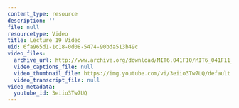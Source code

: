 ```yaml
---
content_type: resource
description: ''
file: null
resourcetype: Video
title: Lecture 19 Video
uid: 6fa965d1-1c18-0d08-5474-90bda513b49c
video_files:
  archive_url: http://www.archive.org/download/MIT6.041F10/MIT6_041F11_lec19_300k.mp4
  video_captions_file: null
  video_thumbnail_file: https://img.youtube.com/vi/3eiio3Tw7UQ/default.jpg
  video_transcript_file: null
video_metadata:
  youtube_id: 3eiio3Tw7UQ
---
```

